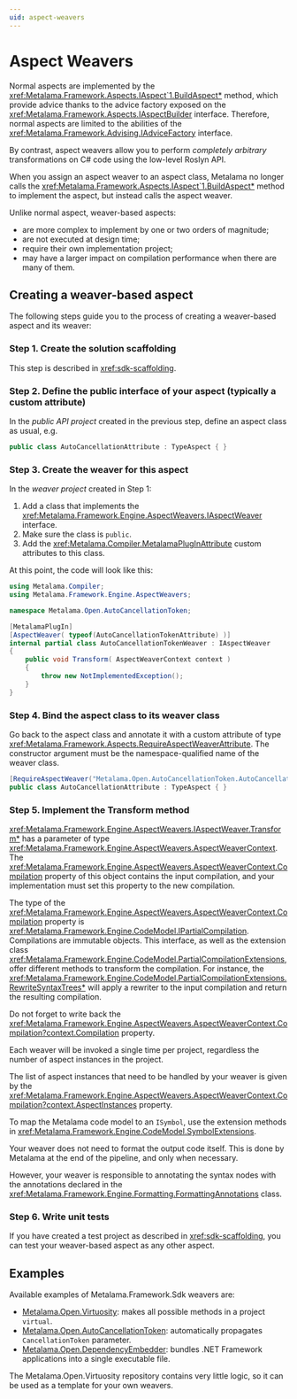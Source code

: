 ```yaml
---
uid: aspect-weavers
---
```


# Aspect Weavers

Normal aspects are implemented by the <xref:Metalama.Framework.Aspects.IAspect`1.BuildAspect*> method, which provide advice thanks to the advice factory exposed on the <xref:Metalama.Framework.Aspects.IAspectBuilder> interface. Therefore, normal aspects are limited to the abilities of the <xref:Metalama.Framework.Advising.IAdviceFactory> interface.

By contrast, aspect weavers allow you to perform _completely arbitrary_ transformations on  C# code using the low-level Roslyn API.

When you assign an aspect weaver to an aspect class, Metalama no longer calls the <xref:Metalama.Framework.Aspects.IAspect`1.BuildAspect*> method to implement the aspect, but instead calls the aspect weaver.

Unlike normal aspect, weaver-based aspects:

* are more complex to implement by one or two orders of magnitude;
* are not executed at design time;
* require their own implementation project;
* may have a larger impact on compilation performance when there are many of them.

## Creating a weaver-based aspect

The following steps guide you to the process of creating a weaver-based aspect and its weaver:

### Step 1. Create the solution scaffolding 

This step is described in <xref:sdk-scaffolding>.

### Step 2. Define the public interface of your aspect (typically a custom attribute)

In the _public API project_ created in the previous step, define an aspect class as usual, e.g.

```cs
public class AutoCancellationAttribute : TypeAspect { }
```

### Step 3. Create the weaver for this aspect

In the _weaver project_ created in Step 1:

1. Add a class that implements the <xref:Metalama.Framework.Engine.AspectWeavers.IAspectWeaver> interface. 
2. Make sure the class is `public`.
3. Add the <xref:Metalama.Compiler.MetalamaPlugInAttribute> custom attributes to this class.


At this point, the code will look like this:

```cs
using Metalama.Compiler;
using Metalama.Framework.Engine.AspectWeavers;

namespace Metalama.Open.AutoCancellationToken;

[MetalamaPlugIn]
[AspectWeaver( typeof(AutoCancellationTokenAttribute) )]
internal partial class AutoCancellationTokenWeaver : IAspectWeaver
{
    public void Transform( AspectWeaverContext context )
    {
        throw new NotImplementedException();
    }
}
```

### Step 4. Bind the aspect class to its weaver class

Go back to the aspect class and annotate it with a custom attribute of type <xref:Metalama.Framework.Aspects.RequireAspectWeaverAttribute>. The constructor argument must be the namespace-qualified name of the weaver class.


```cs
[RequireAspectWeaver("Metalama.Open.AutoCancellationToken.AutoCancellationTokenWeaver")]
public class AutoCancellationAttribute : TypeAspect { }
```

### Step 5. Implement the Transform method

<xref:Metalama.Framework.Engine.AspectWeavers.IAspectWeaver.Transform*> has a parameter of type <xref:Metalama.Framework.Engine.AspectWeavers.AspectWeaverContext>. The <xref:Metalama.Framework.Engine.AspectWeavers.AspectWeaverContext.Compilation> property of this object contains the input compilation, and your implementation must set this property to the new compilation.

The type of the <xref:Metalama.Framework.Engine.AspectWeavers.AspectWeaverContext.Compilation> property is <xref:Metalama.Framework.Engine.CodeModel.IPartialCompilation>. Compilations are immutable objects. This interface, as well as the extension class <xref:Metalama.Framework.Engine.CodeModel.PartialCompilationExtensions>, offer different methods to transform the compilation. For instance, the <xref:Metalama.Framework.Engine.CodeModel.PartialCompilationExtensions.RewriteSyntaxTrees*> will apply a rewriter to the input compilation and return the resulting compilation.

Do not forget to write back the <xref:Metalama.Framework.Engine.AspectWeavers.AspectWeaverContext.Compilation?context.Compilation> property.

Each weaver will be invoked a single time per project, regardless the number of aspect instances in the project.

The list of aspect instances that need to be handled by your weaver is given by the <xref:Metalama.Framework.Engine.AspectWeavers.AspectWeaverContext.Compilation?context.AspectInstances> property.

To map the Metalama code model to an `ISymbol`, use the extension methods in <xref:Metalama.Framework.Engine.CodeModel.SymbolExtensions>.


Your weaver does not need to format the output code itself. This is done by Metalama at the end of the pipeline, and only when necessary.

However, your weaver is responsible to annotating the syntax nodes with the annotations declared in the  <xref:Metalama.Framework.Engine.Formatting.FormattingAnnotations> class.


### Step 6. Write unit tests

If you have created a test project as described in <xref:sdk-scaffolding>, you can test your weaver-based aspect as any other aspect.

## Examples

Available examples of Metalama.Framework.Sdk weavers are:

* [Metalama.Open.Virtuosity](https://github.com/postsharp/Metalama.Open.Virtuosity): makes all possible methods in a project `virtual`.
* [Metalama.Open.AutoCancellationToken](https://github.com/postsharp/Metalama.Open.AutoCancellationToken): automatically propagates `CancellationToken` parameter.
* [Metalama.Open.DependencyEmbedder](https://github.com/postsharp/Metalama.Open.DependencyEmbedder): bundles .NET Framework applications into a single executable file.

The Metalama.Open.Virtuosity repository contains very little logic, so it can be used as a template for your own weavers.
